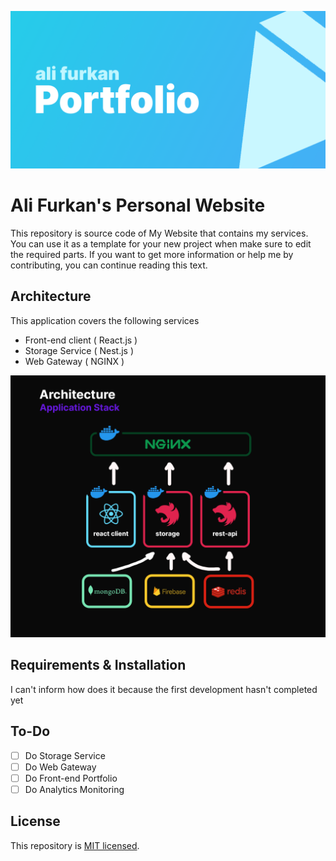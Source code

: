 ![repo-banner](assets/repo-banner0.png)

# Ali Furkan's Personal Website

This repository is source code of My Website that contains my services. You can use it as a template for your new project when make sure to edit the required parts. If you want to get more information or help me by contributing, you can continue reading this text.

## Architecture

This application covers the following services

- Front-end client ( React.js )
- Storage Service ( Nest.js )
- Web Gateway ( NGINX )

![arch-plan](./assets/architect-plan.png)

## Requirements & Installation
I can't inform how does it because the first development hasn't completed yet

## To-Do

- [ ] Do Storage Service
- [ ] Do Web Gateway
- [ ] Do Front-end Portfolio
- [ ] Do Analytics Monitoring

## License

This repository is [MIT licensed](./blob/master/LICENSE).
